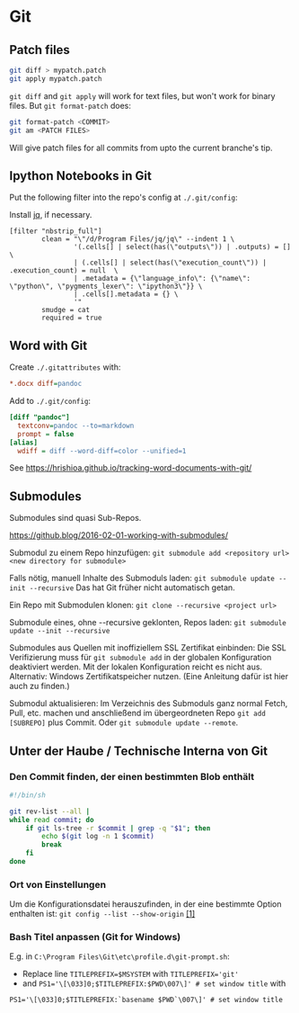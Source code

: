 # Git

## Patch files

```bash
git diff > mypatch.patch
git apply mypatch.patch
```

`git diff` and `git apply` will work for text files, but won't work for binary files. But `git format-patch` does:

```bash
git format-patch <COMMIT>
git am <PATCH FILES>
```

Will give patch files for all commits from <COMMIT> upto the current branche's tip.

## Ipython Notebooks in Git

Put the following filter into the repo's config at `./.git/config`:

Install [jq](https://stedolan.github.io/jq/), if necessary.

```
[filter "nbstrip_full"]
        clean = "\"/d/Program Files/jq/jq\" --indent 1 \
                '(.cells[] | select(has(\"outputs\")) | .outputs) = []  \
                | (.cells[] | select(has(\"execution_count\")) | .execution_count) = null  \
                | .metadata = {\"language_info\": {\"name\": \"python\", \"pygments_lexer\": \"ipython3\"}} \
                | .cells[].metadata = {} \
                '"
        smudge = cat
        required = true
```

## Word with Git

Create `./.gitattributes` with:

```ini
*.docx diff=pandoc
```

Add to `./.git/config`:

```ini
[diff "pandoc"]
  textconv=pandoc --to=markdown
  prompt = false
[alias]
  wdiff = diff --word-diff=color --unified=1
```

See https://hrishioa.github.io/tracking-word-documents-with-git/

## Submodules

Submodules sind quasi Sub-Repos.

https://github.blog/2016-02-01-working-with-submodules/

Submodul zu einem Repo hinzufügen: `git submodule add <repository url> <new directory for submodule>`

Falls nötig, manuell Inhalte des Submoduls laden: `git submodule update --init --recursive`
Das hat Git früher nicht automatisch getan.

Ein Repo mit Submodulen klonen: `git clone --recursive <project url>`

Submodule eines, ohne --recursive geklonten, Repos laden: `git submodule update --init --recursive`

Submodules aus Quellen mit inoffiziellem SSL Zertifikat einbinden:
Die SSL Verifizierung muss für `git submodule add` in der globalen Konfiguration deaktiviert werden. Mit der lokalen Konfiguration reicht es nicht aus. Alternativ: Windows Zertifikatspeicher nutzen. (Eine Anleitung dafür ist hier auch zu finden.)

Submodul aktualisieren: Im Verzeichnis des Submoduls ganz normal Fetch, Pull, etc. machen und anschließend im übergeordneten Repo `git add [SUBREPO]` plus Commit. Oder `git submodule update --remote`.

## Unter der Haube / Technische Interna von Git

### Den Commit finden, der einen bestimmten Blob enthält

```sh
#!/bin/sh

git rev-list --all |
while read commit; do
    if git ls-tree -r $commit | grep -q "$1"; then
	    echo $(git log -n 1 $commit)
	    break
    fi
done
```

### Ort von Einstellungen

Um die Konfigurationsdatei herauszufinden, in der eine bestimmte Option enthalten ist: `git config --list --show-origin` [[1]](https://stackoverflow.com/questions/17756753/where-do-the-settings-in-my-git-configuration-come-from/35670933#35670933)

### Bash Titel anpassen (Git for Windows)

E.g. in `C:\Program Files\Git\etc\profile.d\git-prompt.sh`:

- Replace line `TITLEPREFIX=$MSYSTEM` with `TITLEPREFIX='git'`
- and `PS1='\[\033]0;$TITLEPREFIX:$PWD\007\]' # set window title` with

```
PS1='\[\033]0;$TITLEPREFIX:`basename $PWD`\007\]' # set window title
```
